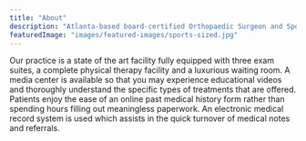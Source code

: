 ```yaml
---
title: "About"
description: "Atlanta-based board-certified Orthopaedic Surgeon and Sports Medicine Expert Specializing in Shoulder and Knee Procedures. "
featuredImage: "images/featured-images/sports-sized.jpg"
---
```

Our practice is a state of the art facility fully equipped with three exam suites, a complete physical therapy facility and a luxurious waiting room. A 
media center is available so that you may experience educational videos and thoroughly 
understand the specific types of treatments that are offered. Patients enjoy the ease of 
an online past medical history form rather than spending hours filling out meaningless 
paperwork. An electronic medical record system is used which assists in the quick 
turnover of medical notes and referrals.